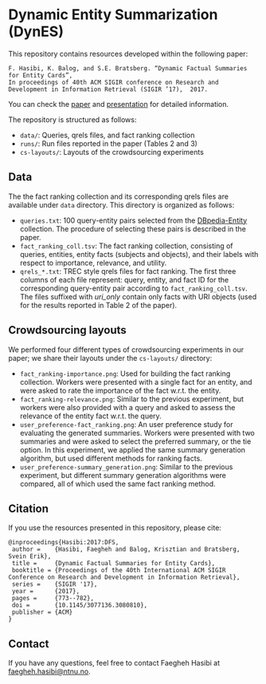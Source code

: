 # Dynamic Entity Summarization (DynES)

This repository contains resources developed within the following paper:

	F. Hasibi, K. Balog, and S.E. Bratsberg. “Dynamic Factual Summaries for Entity Cards”,
	In proceedings of 40th ACM SIGIR conference on Research and Development in Information Retrieval (SIGIR ’17),  2017.

You can check the [paper](http://hasibi.com/files/sigir2017-dynes.pdf) and [presentation](https://www.slideshare.net/FaeghehHasibi/sigir2017dynes) for detailed information.

The repository is structured as follows:

- `data/`: Queries, qrels files, and fact ranking collection
- `runs/`: Run files reported in the paper (Tables 2 and 3)
- `cs-layouts/`: Layouts of the crowdsourcing experiments

## Data

The the fact ranking collection and its corresponding qrels files are available under `data` directory. This directory is organized as follows:

- `queries.txt`: 100 query-entity pairs selected from the [DBpedia-Entity](https://github.com/iai-group/DBpedia-Entity) collection. The procedure of selecting these pairs is described in the paper.
- `fact_ranking_coll.tsv`: The fact ranking collection, consisting of queries, entities, entity facts (subjects and objects), and their labels with respect to importance, relevance, and utility.
- `qrels_*.txt`: TREC style qrels files for fact ranking. The first three columns of each file represent: query, entity, and fact ID for the corresponding query-entity pair according to `fact_ranking_coll.tsv`. The files suffixed with *uri_only* contain only facts with URI objects (used for the results reported in Table 2 of the paper).    

## Crowdsourcing layouts

We performed four different types of crowdsourcing experiments in our paper;  we share their layouts under the `cs-layouts/` directory:

- `fact_ranking-importance.png`: Used for building the fact ranking collection. Workers were presented with a single fact for an entity, and were asked to rate the importance of the fact w.r.t. the entity.
- `fact_ranking-relevance.png`: Similar to the previous experiment, but workers were also provided with a query and asked to assess the relevance of the entity fact w.r.t. the query.
- `user_preference-fact_ranking.png`: An user preference study for evaluating the generated summaries. Workers were presented with two
summaries and were asked to select the preferred summary, or
the tie option. In this experiment, we applied the same summary generation algorithm, but used different methods for ranking facts.
- `user_preference-summary_generation.png`: Similar to the previous experiment, but different summary generation algorithms were compared, all of which used the same fact ranking method.

## Citation

If you use the resources presented in this repository, please cite:

```
@inproceedings{Hasibi:2017:DFS,
 author =    {Hasibi, Faegheh and Balog, Krisztian and Bratsberg, Svein Erik},
 title =     {Dynamic Factual Summaries for Entity Cards},
 booktitle = {Proceedings of the 40th International ACM SIGIR Conference on Research and Development in Information Retrieval},
 series =    {SIGIR '17},
 year =      {2017},
 pages =     {773--782},
 doi =       {10.1145/3077136.3080810},
 publisher = {ACM}
}
```

## Contact

If you have any questions, feel free to contact Faegheh Hasibi at <faegheh.hasibi@ntnu.no>.

